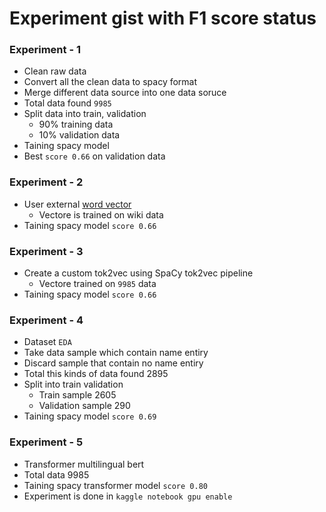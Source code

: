 # Experiment gist with F1 score status

### Experiment - 1
- Clean raw data
- Convert all the clean data to spacy format
- Merge different data source into one data soruce
- Total data found `9985`
- Split data into train, validation
  - 90% training data
  - 10% validation data
- Taining spacy model
- Best `score 0.66` on validation data

### Experiment - 2
- User external [word vector](https://drive.google.com/file/d/1cQ8AoSdiX5ATYOzcTjCqpLCV1efB9QzT/view)
  - Vectore is trained on wiki data
- Taining spacy model `score 0.66`

### Experiment - 3
- Create a custom tok2vec using SpaCy tok2vec pipeline
  - Vectore trained on `9985` data
- Taining spacy model `score 0.66`

### Experiment - 4
- Dataset `EDA`
- Take data sample which contain name entiry
- Discard sample that contain no name entiry
- Total this kinds of data found 2895
- Split into train validation
    - Train sample 2605
    - Validation sample 290
- Taining spacy model `score 0.69`

### Experiment - 5
- Transformer multilingual bert
- Total data 9985
- Taining spacy transformer model `score 0.80`
- Experiment is done in `kaggle notebook gpu enable`
```